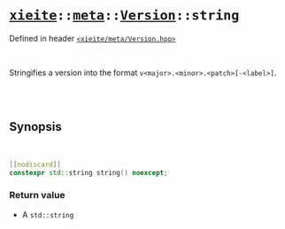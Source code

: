 # [`xieite`](../../../README.md)`::`[`meta`](../../../docs/meta.md)`::`[`Version`](../../../docs/meta/Version.md)`::string`
Defined in header [`<xieite/meta/Version.hpp>`](../../../include/xieite/meta/Version.hpp)

<br/>

Stringifies a version into the format `v<major>.<minor>.<patch>[-<label>]`.

<br/><br/>

## Synopsis

<br/>

```cpp
[[nodiscard]]
constexpr std::string string() noexcept;
```
### Return value
- A `std::string`
